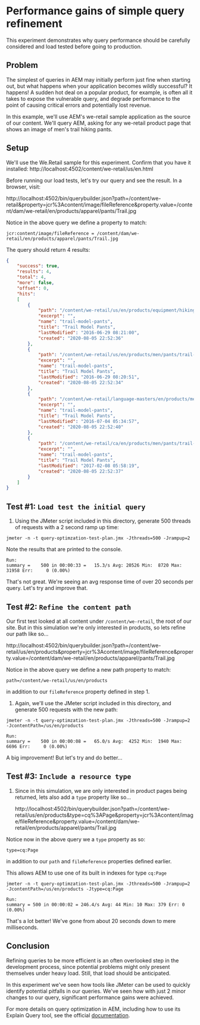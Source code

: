 # Performance gains of simple query refinement

This experiment demonstrates why query performance should be carefully considered and load tested before going to production.

## Problem

The simplest of queries in AEM may initially perform just fine when starting out, but what happens when your application becomes wildly successful?
It happens! A sudden hot deal on a popular product, for example, is often all it takes to expose the vulnerable query, and degrade performance to the point of causing critical errors and potentially lost revenue.

In this example, we'll use AEM's we-retail sample application as the source of our content.
We'll query AEM, asking for any we-retail product page that shows an image of men's trail hiking pants.

## Setup

We'll use the We.Retail sample for this experiment. Confirm that you have it installed: http://localhost:4502/content/we-retail/us/en.html

Before running our load tests, let's try our query and see the result.  In a browser, visit: 

http://localhost:4502/bin/querybuilder.json?path=/content/we-retail&property=jcr%3Acontent/image/fileReference&property.value=/content/dam/we-retail/en/products/apparel/pants/Trail.jpg

Notice in the above query we define a property to match:

```jcr:content/image/fileReference = /content/dam/we-retail/en/products/apparel/pants/Trail.jpg```

The query should return 4 results:
``` json
{
    "success": true,
    "results": 4,
    "total": 4,
    "more": false,
    "offset": 0,
    "hits": 
    [
        {
            "path": "/content/we-retail/us/en/products/equipment/hiking/trail-model-pants",
            "excerpt": "",
            "name": "trail-model-pants",
            "title": "Trail Model Pants",
            "lastModified": "2016-06-29 08:21:00",
            "created": "2020-08-05 22:52:36"
        },
        {
            "path": "/content/we-retail/us/en/products/men/pants/trail-model-pants",
            "excerpt": "",
            "name": "trail-model-pants",
            "title": "Trail Model Pants",
            "lastModified": "2016-06-29 08:20:51",
            "created": "2020-08-05 22:52:34"
        },
        {
            "path": "/content/we-retail/language-masters/en/products/men/pants/trail-model-pants",
            "excerpt": "",
            "name": "trail-model-pants",
            "title": "Trail Model Pants",
            "lastModified": "2016-07-04 05:34:57",
            "created": "2020-08-05 22:52:40"
        },
        {
            "path": "/content/we-retail/ca/en/products/men/pants/trail-model-pants",
            "excerpt": "",
            "name": "trail-model-pants",
            "title": "Trail Model Pants",
            "lastModified": "2017-02-08 05:58:19",
            "created": "2020-08-05 22:52:37"
        }
    ]
}
```
## Test #1: `Load test the initial query`

1. Using the JMeter script included in this directory, generate 500 threads of requests with a 2 second ramp up time:

```
jmeter -n -t query-optimzation-test-plan.jmx -Jthreads=500 -Jrampup=2
```

Note the results that are printed to the console.

```
Run:
summary =    500 in 00:00:33 =   15.3/s Avg: 20526 Min:  8720 Max: 31958 Err:     0 (0.00%)
```
That's not great.  We're seeing an avg response time of over 20 seconds per query.  Let's try and improve that.
## Test #2: `Refine the content path`

Our first test looked at all content under `/content/we-retail`, the root of our site.  But in this simulation we're only interested in products, so lets refine our path like so...

http://localhost:4502/bin/querybuilder.json?path=/content/we-retail/us/en/products&property=jcr%3Acontent/image/fileReference&property.value=/content/dam/we-retail/en/products/apparel/pants/Trail.jpg

Notice in the above query we define a new path property to match:

```path=/content/we-retail/us/en/products```

in addition to our `fileReference` property defined in step 1.

1. Again, we'll use the JMeter script included in this directory, and generate 500 requests with the new path:

```
jmeter -n -t query-optimzation-test-plan.jmx -Jthreads=500 -Jrampup=2 -JcontentPath=/us/en/products
```

```
Run:
summary =    500 in 00:00:08 =   65.0/s Avg:  4252 Min:  1940 Max:  6696 Err:     0 (0.00%)

```
A big improvement!  But let's try and do better...

## Test #3: `Include a resource type`

1. Since in this simulation, we are only interested in product pages being returned, lets also add a `type` property like so...

   http://localhost:4502/bin/querybuilder.json?path=/content/we-retail/us/en/products&type=cq%3APage&property=jcr%3Acontent/image/fileReference&property.value=/content/dam/we-retail/en/products/apparel/pants/Trail.jpg
   
Notice now in the above query we a `type` property as so:

```type=cq:Page```

in addition to our `path` and `fileReference` properties defined earlier.

This allows AEM to use one of its built in indexes for type `cq:Page`
```
jmeter -n -t query-optimzation-test-plan.jmx -Jthreads=500 -Jrampup=2 -JcontentPath=/us/en/products -Jtype=cq:Page

```

```
Run:
summary = 500 in 00:00:02 = 246.4/s Avg: 44 Min: 10 Max: 379 Err: 0 (0.00%)
```
That's a lot better!  We've gone from about 20 seconds down to mere milliseconds.


## Conclusion
Refining queries to be more efficient is an often overlooked step in the development process, since potential problems might only present themselves under heavy load.  Still, that load should be anticipated.
  
In this experiment we've seen how tools like JMeter can be used to quickly identify potential pitfalls in our queries.  We've seen how with just 2 minor changes to our query, significant performance gains were achieved.  

For more details on query optimization in AEM, including how to use its Explain Query tool, see the official [documentation](https://helpx.adobe.com/experience-manager/6-3/sites/deploying/using/best-practices-for-queries-and-indexing.html#QueryOptimization).
